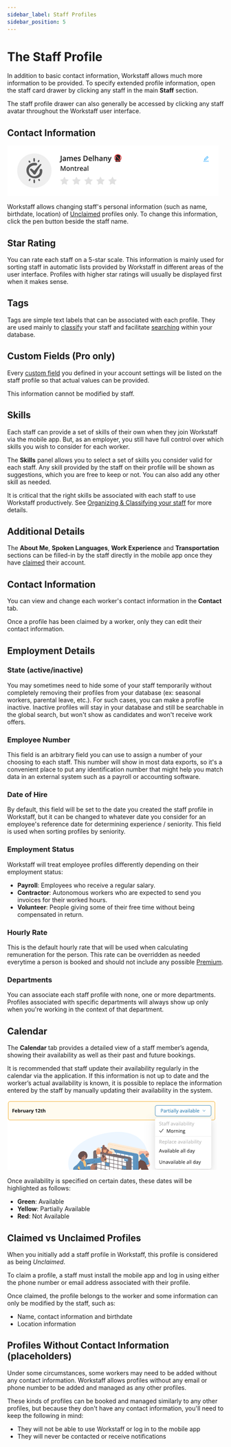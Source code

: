 ```yaml
---
sidebar_label: Staff Profiles
sidebar_position: 5
---
```


# The Staff Profile

In addition to basic contact information, Workstaff allows much more information to be provided. To specify extended profile information, open the staff card drawer by clicking any staff in the main **Staff** section.

The staff profile drawer can also generally be accessed by clicking any staff avatar throughout the Workstaff user interface.

## Contact Information

![Contact Information](./images/profile-contact-info.png)

Workstaff allows changing staff's personal information (such as name, birthdate, location) of [Unclaimed](#claimed-vs-unclaimed-profiles) profiles only. To change this information, click the pen button beside the staff name.

## Star Rating

You can rate each staff on a 5-star scale. This information is mainly used for sorting staff in automatic lists provided by Workstaff in different areas of the user interface. Profiles with higher star ratings will usually be displayed first when it makes sense.

## Tags

Tags are simple text labels that can be associated with each profile. They are used mainly to [classify](./organizing.md) your staff and facilitate [searching](./search.md) within your database.

## Custom Fields (Pro only)

Every [custom field](../customize/custom-fields.md) you defined in your account settings will be listed on the staff profile so that actual values can be provided.

This information cannot be modified by staff.

## Skills

Each staff can provide a set of skills of their own when they join Workstaff via the mobile app. But, as an employer, you still have full control over which skills you wish to consider for each worker. 

The **Skills** panel allows you to select a set of skills you consider valid for each staff. Any skill provided by the staff on their profile will be shown as suggestions, which you are free to keep or not. You can also add any other skill as needed.

It is critical that the right skills be associated with each staff to use Workstaff productively. See [Organizing & Classifying your staff](organizing.md) for more details.

## Additional Details

The **About Me**, **Spoken Languages**, **Work Experience** and **Transportation** sections can be filled-in by the staff directly in the mobile app once they have [claimed](#claimed-vs-unclaimed-profiles) their account.

## Contact Information

You can view and change each worker's contact information in the **Contact** tab. 

Once a profile has been claimed by a worker, only they can edit their contact information.

## Employment Details

### State (active/inactive)

You may sometimes need to hide some of your staff temporarily without completely removing their profiles from your database (ex: seasonal workers, parental leave, etc.).
For such cases, you can make a profile inactive. Inactive profiles will stay in your database and still be searchable in the global
search, but won't show as candidates and won't receive work offers.

### Employee Number

This field is an arbitrary field you can use to assign a number of your choosing to each staff. This number
will show in most data exports, so it's a convenient place to put any identification number that might help you
match data in an external system such as a payroll or accounting software.

### Date of Hire

By default, this field will be set to the date you created the staff profile in Workstaff, but it can be changed to whatever 
date you consider for an employee's reference date for determining experience / seniority. This field is used when sorting profiles by seniority.

### Employment Status

Workstaff will treat employee profiles differently depending on their employment status:

- **Payroll**: Employees who receive a regular salary.
- **Contractor**: Autonomous workers who are expected to send you invoices for their worked hours.
- **Volunteer**: People giving some of their free time without being compensated in return.

### Hourly Rate

This is the default hourly rate that will be used when calculating remuneration for the person. This rate
can be overridden as needed everytime a person is booked and should not include any possible [Premium](../customize/premiums.md).

### Departments

You can associate each staff profile with none, one or more departments. Profiles associated with specific departments 
will always show up only when you're working in the context of that department.

## Calendar

The **Calendar** tab provides a detailed view of a staff member’s agenda, showing their availability as well as their past and future bookings.

It is recommended that staff update their availability regularly in the calendar via the application. If this information is not up to date and the worker’s actual availability is known, it is possible to replace the information entered by the staff by manually updating their availability in the system.

![Replace availability](./Images/replace-availability.png)

Once availability is specified on certain dates, these dates will be highlighted as follows:
- **Green**: Available
- **Yellow**: Partially Available
- **Red**: Not Available

## Claimed vs Unclaimed Profiles

When you initially add a staff profile in Workstaff, this profile is considered as being _Unclaimed_.

To claim a profile, a staff must install the mobile app and log in using either the phone number or email address associated with their profile.

Once claimed, the profile belongs to the worker and some information can only be modified by the staff, such as:

- Name, contact information and birthdate
- Location information

## Profiles Without Contact Information (placeholders)

Under some circumstances, some workers may need to be added without any contact information. Workstaff allows profiles without any email or phone number to be added and managed as any other profiles.

These kinds of profiles can be booked and managed similarly to any other profiles, but because they don't have any contact information, you'll need to keep the following in mind:

- They will not be able to use Workstaff or log in to the mobile app
- They will never be contacted or receive notifications
